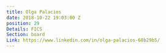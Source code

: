 ```yaml
---
title: Olga Palacios
date: 2018-10-22 19:03:00 Z
position: 29
Details: FICS
Section: board
Link: https://www.linkedin.com/in/olga-palacios-68b29b5/
---
```


